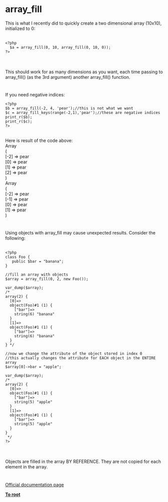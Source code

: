 # array_fill



This is what I recently did to quickly create a two dimensional array (10x10), initialized to 0:<br><br>

```
<?php
  $a = array_fill(0, 10, array_fill(0, 10, 0));
?>
```
<br><br>This should work for as many dimensions as you want, each time passing to array_fill() (as the 3rd argument) another array_fill() function.  

#

If you need negative indices:<br>

```
<?php
$b = array_fill(-2, 4, 'pear');//this is not what we want
$c = array_fill_keys(range(-2,1),'pear');//these are negative indices
print_r($b);
print_r($c);
?>
```
<br>Here is result of the code above:<br>Array<br>(<br>    [-2] =&gt; pear<br>    [0] =&gt; pear<br>    [1] =&gt; pear<br>    [2] =&gt; pear<br>)<br>Array<br>(<br>    [-2] =&gt; pear<br>    [-1] =&gt; pear<br>    [0] =&gt; pear<br>    [1] =&gt; pear<br>)  

#

Using objects with array_fill may cause unexpected results. Consider the following:<br><br>

```
<?php
class Foo {
   public $bar = "banana";
}

//fill an array with objects
$array = array_fill(0, 2, new Foo());

var_dump($array);
/*
array(2) {
  [0]=>
  object(Foo)#1 (1) {
    ["bar"]=>
    string(6) "banana"
  }
  [1]=>
  object(Foo)#1 (1) {
    ["bar"]=>
    string(6) "banana"
  }
} */

//now we change the attribute of the object stored in index 0
//this actually changes the attribute for EACH object in the ENTIRE array
$array[0]->bar = "apple";

var_dump($array);
/*
array(2) {
  [0]=>
  object(Foo)#1 (1) {
    ["bar"]=>
    string(5) "apple"
  }
  [1]=>
  object(Foo)#1 (1) {
    ["bar"]=>
    string(5) "apple"
  }
}
 */
?>
```
<br><br>Objects are filled in the array BY REFERENCE. They are not copied for each element in the array.  

#

[Official documentation page](https://www.php.net/manual/en/function.array-fill.php)

**[To root](/README.md)**